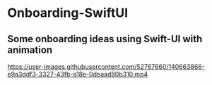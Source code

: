 # Onboarding-SwiftUI
## Some onboarding ideas using Swift-UI with animation
https://user-images.githubusercontent.com/52767660/140663866-e9a3ddf3-3327-43fb-a18e-0deaad80b310.mp4
